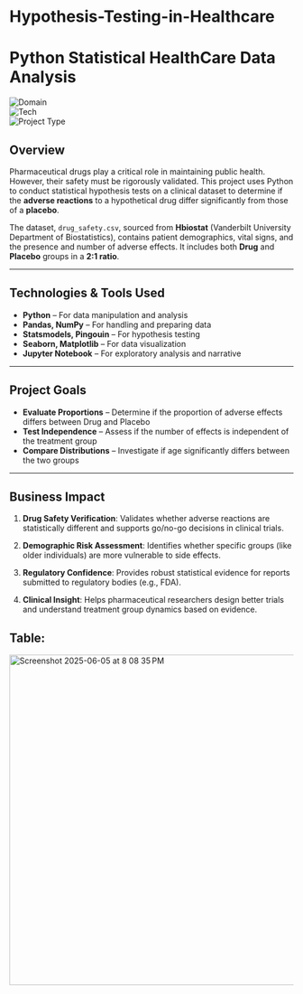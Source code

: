 
# Hypothesis-Testing-in-Healthcare

# Python Statistical HealthCare Data Analysis

![Domain](https://img.shields.io/badge/Domain-Healthcare-blue?style=for-the-badge)  
![Tech](https://img.shields.io/badge/Tech-Python-green?style=for-the-badge)  
![Project Type](https://img.shields.io/badge/Type-Statistical%20Analysis-yellow?style=for-the-badge)

## Overview

Pharmaceutical drugs play a critical role in maintaining public health. However, their safety must be rigorously validated. This project uses Python to conduct statistical hypothesis tests on a clinical dataset to determine if the **adverse reactions** to a hypothetical drug differ significantly from those of a **placebo**.

The dataset, `drug_safety.csv`, sourced from **Hbiostat** (Vanderbilt University Department of Biostatistics), contains patient demographics, vital signs, and the presence and number of adverse effects. It includes both **Drug** and **Placebo** groups in a **2:1 ratio**.

---

## Technologies & Tools Used

- **Python** – For data manipulation and analysis  
- **Pandas, NumPy** – For handling and preparing data  
- **Statsmodels, Pingouin** – For hypothesis testing  
- **Seaborn, Matplotlib** – For data visualization  
- **Jupyter Notebook** – For exploratory analysis and narrative  

---

## Project Goals

- **Evaluate Proportions** – Determine if the proportion of adverse effects differs between Drug and Placebo  
- **Test Independence** – Assess if the number of effects is independent of the treatment group  
- **Compare Distributions** – Investigate if age significantly differs between the two groups  

---
## Business Impact

1. **Drug Safety Verification**: Validates whether adverse reactions are statistically different and supports go/no-go decisions in clinical trials.

2. **Demographic Risk Assessment**: Identifies whether specific groups (like older individuals) are more vulnerable to side effects.

3. **Regulatory Confidence**: Provides robust statistical evidence for reports submitted to regulatory bodies (e.g., FDA).

4. **Clinical Insight**: Helps pharmaceutical researchers design better trials and understand treatment group dynamics based on evidence.

## Table:

<img width="585" alt="Screenshot 2025-06-05 at 8 08 35 PM" src="https://github.com/user-attachments/assets/6f0fb278-4c28-4d8e-a760-c251e8047df3" />

